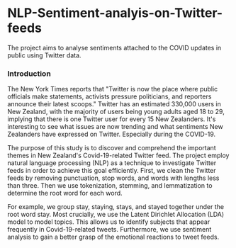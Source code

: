 # NLP-Sentiment-analyis-on-Twitter-feeds
The project aims to analyse sentiments attached to the COVID updates in public using Twitter data. 

### Introduction
The New York Times reports that "Twitter is now the place where public officials make statements, activists pressure politicians, and reporters announce their latest scoops." Twitter has an estimated 330,000 users in New Zealand, with the majority of users being young adults aged 18 to 29, implying that there is one Twitter user for every 15 New Zealanders. It's interesting to see what issues are now trending and what sentiments New Zealanders have expressed on Twitter. Especially during the COVID-19.

The purpose of this study is to discover and comprehend the important themes in New Zealand's Covid-19-related Twitter feed. The project employ natural language processing (NLP) as a technique to investigate Twitter feeds in order to achieve this goal efficiently. First, we clean the Twitter feeds by removing punctuation, stop words, and words with lengths less than three. Then we use tokenization, stemming, and lemmatization to determine the root word for each word. 

For example, we group stay, staying, stays, and stayed together under the root word stay. Most crucially, we use the Latent Dirichlet Allocation (LDA) model to model topics. This allows us to identify subjects that appear frequently in Covid-19-related tweets. Furthermore, we use sentiment analysis to gain a better grasp of the emotional reactions to tweet feeds. 
